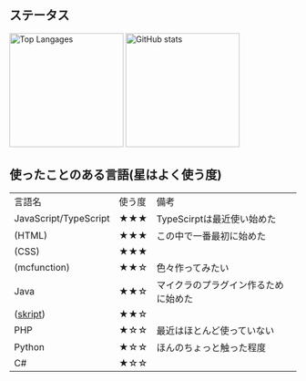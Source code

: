 ## ステータス

<p align="left">
  <img alt="Top Langages" height="200px" src="https://github-readme-stats.vercel.app/api/top-langs/?username=ramune314159265&show_icons=true&theme=transparent&locale=ja" />
  <img alt="GitHub stats" height="200px" src="https://github-readme-stats.vercel.app/api?username=ramune314159265&theme=transparent&show_icons=true&include_all_commits=true&locale=ja" />
</p>

## 使ったことのある言語(星はよく使う度)

|                                                  |        |                                      | 
| ------------------------------------------------ | ------ | ------------------------------------ | 
| 言語名                                           | 使う度 | 備考                                 | 
| JavaScript/TypeScript                            | ★★★ | TypeScirptは最近使い始めた           | 
| (HTML)                                           | ★★★ | この中で一番最初に始めた             | 
| (CSS)                                            | ★★★ |                                      | 
| (mcfunction)                                     | ★★☆ | 色々作ってみたい                     | 
| Java                                             | ★★☆ | マイクラのプラグイン作るために始めた | 
| ([skript](https://github.com/SkriptLang/Skript)) | ★★☆ |                                      | 
| PHP                                              | ★☆☆ | 最近はほとんど使っていない           | 
| Python                                           | ★☆☆ | ほんのちょっと触った程度             | 
| C#                                               | ★☆☆ |                                      | 
